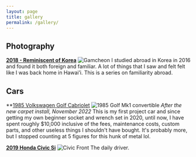 ```yaml
---
layout: page
title: gallery
permalink: /gallery/
---
```


## Photography

**[2018 - Reminiscent of Korea](https://www.sudoyashi.com/collection-reminiscentofkorea/)**
![Gamcheon](https://www.sudoyashi.com/assets/img/collections/2018-reminiscentofkorea/Reminiscent_of_Korea14-20.jpg)
I studied abroad in Korea in 2016 and found it both foreign and familiar. A lot of things that I saw and felt felt like I was back home in Hawai’i. This is a series on familiarity abroad.

## Cars

**[1985 Volkswagen Golf Cabriolet](https://www.sudoyashi.com/collection-dacabby)
![1985 Golf Mk1 convertible](https://www.sudoyashi.com/assets/img/driveway1.jpg) *After the new carpet install, November 2022*
This is my first project car and since getting my own beginner socket and wrench set in 2020, until now, I have spent roughly $10,000 inclusive of the fees, maintenance costs, custom parts, and other useless things I shouldn't have bought. It's probably more, but I stopped counting at 5 figures for this hunk  of metal lol.

**[2019 Honda Civic Si](https://www.sudoyashi.com/collection-civicsi)**
![Civic Front](https://www.sudoyashi.com/assets/img/pages/cars/civic-full.jpg)
The daily driver.